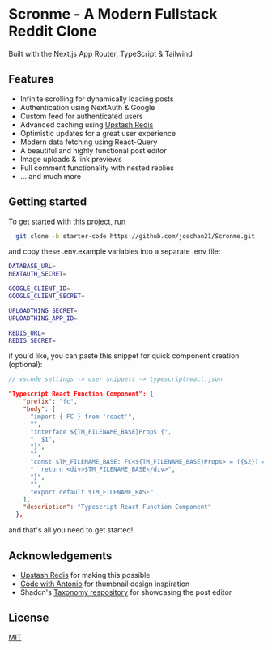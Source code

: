 # Scronme - A Modern Fullstack Reddit Clone

Built with the Next.js App Router, TypeScript & Tailwind

## Features

-   Infinite scrolling for dynamically loading posts
-   Authentication using NextAuth & Google
-   Custom feed for authenticated users
-   Advanced caching using [Upstash Redis](https://upstash.com/?utm_source=Josh2)
-   Optimistic updates for a great user experience
-   Modern data fetching using React-Query
-   A beautiful and highly functional post editor
-   Image uploads & link previews
-   Full comment functionality with nested replies
-   ... and much more

## Getting started

To get started with this project, run

```bash
  git clone -b starter-code https://github.com/joschan21/Scronme.git
```

and copy these .env.example variables into a separate .env file:

```bash
DATABASE_URL=
NEXTAUTH_SECRET=

GOOGLE_CLIENT_ID=
GOOGLE_CLIENT_SECRET=

UPLOADTHING_SECRET=
UPLOADTHING_APP_ID=

REDIS_URL=
REDIS_SECRET=
```

if you'd like, you can paste this snippet for quick component creation (optional):

```typescript
// vscode settings -> user snippets -> typescriptreact.json
```

```json
"Typescript React Function Component": {
    "prefix": "fc",
    "body": [
      "import { FC } from 'react'",
      "",
      "interface ${TM_FILENAME_BASE}Props {",
      "  $1",
      "}",
      "",
      "const $TM_FILENAME_BASE: FC<${TM_FILENAME_BASE}Props> = ({$2}) => {",
      "  return <div>$TM_FILENAME_BASE</div>",
      "}",
      "",
      "export default $TM_FILENAME_BASE"
    ],
    "description": "Typescript React Function Component"
  },
```

and that's all you need to get started!

## Acknowledgements

-   [Upstash Redis](https://upstash.com/?utm_source=Josh2) for making this possible
-   [Code with Antonio](https://www.youtube.com/@codewithantonio) for thumbnail design inspiration
-   Shadcn's [Taxonomy respository](https://github.com/shadcn/taxonomy) for showcasing the post editor

## License

[MIT](https://choosealicense.com/licenses/mit/)
